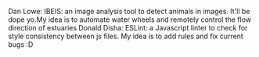 Dan Lowe: IBEIS: an image analysis tool to detect animals in images. It'll be dope yo.My idea is to automate water wheels and remotely control the flow direction of estuaries
Donald Disha: ESLint: a Javascript linter to check for style consistency between js files. My idea is to add rules and fix current bugs :D
